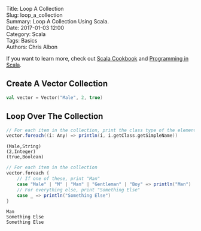 Title: Loop A Collection   
Slug: loop_a_collection       
Summary: Loop A Collection Using Scala.  
Date: 2017-01-03 12:00  
Category: Scala  
Tags: Basics  
Authors: Chris Albon 

If you want to learn more, check out [Scala Cookbook](http://amzn.to/2lxbrxN) and [Programming in Scala](http://amzn.to/2lEtsLt).

## Create A Vector Collection


```scala
val vector = Vector("Male", 2, true)
```

## Loop Over The Collection


```scala
// For each item in the collection, print the class type of the element
vector.foreach((i: Any) => println(i, i.getClass.getSimpleName))
```

    (Male,String)
    (2,Integer)
    (true,Boolean)



```scala
// For each item in the collection
vector.foreach {
    // If one of these, print "Man"
    case "Male" | "M" | "Man" | "Gentleman" | "Boy" => println("Man")
    // For everything else, print "Something Else"
    case _ => println("Something Else")
}
```

    Man
    Something Else
    Something Else


